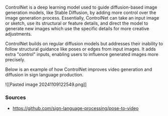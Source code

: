 ControlNet is a deep learning model used to guide diffusion-based image generation models, like Stable Diffusion, by adding more control over the image generation process. Essentially, ControlNet can take an input image or sketch, use its structural or feature details, and direct the model to generate new images which use the specific details for more creative adjustments.

ControlNet builds on regular diffusion models but addresses their inability to follow structural guidance like poses or edges from input images. It adds extra "control" inputs, enabling users to influence generated images more precisely.

Below is an example of how ControlNet improves video generation and diffusion in sign language production.

![[Pasted image 20241109122549.png]]

### Sources
- https://github.com/sign-language-processing/pose-to-video